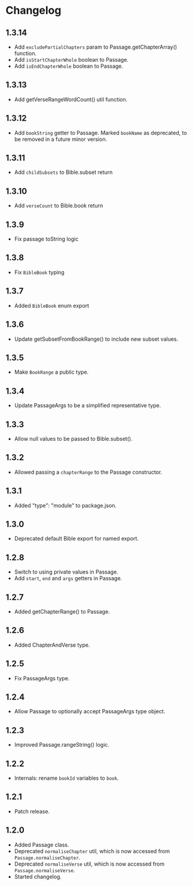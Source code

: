 # Changelog

## 1.3.14

-  Add `excludePartialChapters` param to Passage.getChapterArray() function.
-  Add `isStartChapterWhole` boolean to Passage.
-  Add `isEndChapterWhole` boolean to Passage.

## 1.3.13

-  Add getVerseRangeWordCount() util function.

## 1.3.12

-  Add `bookString` getter to Passage. Marked `bookName` as deprecated,
   to be removed in a future minor version.

## 1.3.11

-  Add `childSubsets` to Bible.subset return

## 1.3.10

-  Add `verseCount` to Bible.book return

## 1.3.9

-  Fix passage toString logic

## 1.3.8

-  Fix `BibleBook` typing

## 1.3.7

-  Added `BibleBook` enum export

## 1.3.6

-  Update getSubsetFromBookRange() to include new subset values.

## 1.3.5

-  Make `BookRange` a public type.

## 1.3.4

-  Update PassageArgs to be a simplified representative type.

## 1.3.3

-  Allow null values to be passed to Bible.subset().

## 1.3.2

-  Allowed passing a `chapterRange` to the Passage constructor.

## 1.3.1

-  Added "type": "module" to package.json.

## 1.3.0

-  Deprecated default Bible export for named export.

## 1.2.8

-  Switch to using private values in Passage.
-  Add `start`, `end` and `args` getters in Passage.

## 1.2.7

-  Added getChapterRange() to Passage.

## 1.2.6

-  Added ChapterAndVerse type.

## 1.2.5

-  Fix PassageArgs type.

## 1.2.4

-  Allow Passage to optionally accept PassageArgs type object.

## 1.2.3

-  Improved Passage.rangeString() logic.

## 1.2.2

-  Internals: rename `bookId` variables to `book`.

## 1.2.1

-  Patch release.

## 1.2.0

-  Added Passage class.
-  Deprecated `normaliseChapter` util, which is now accessed from `Passage.normaliseChapter`.
-  Deprecated `normaliseVerse` util, which is now accessed from `Passage.normaliseVerse`.
-  Started changelog.
